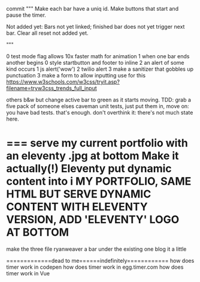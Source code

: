 commit """
Make each bar have a uniq id.
Make buttons that start and pause the timer.

Not added yet:
Bars not yet linked; finished bar does not yet trigger next bar.
Clear all reset not added yet.

"""

0 test mode flag allows 10x faster math for animation 
1 when one bar ends another begins
0 style startbutton and footer to inline
2 an alert of some kind occurs    1 js alert('wow') 2 twilio alert
3 make a sanitizer that gobbles up punctuation
3 make a form to allow inputting use for this https://www.w3schools.com/w3css/tryit.asp?filename=tryw3css_trends_full_input  


others b&w but change active bar to green as it starts moving.
TDD: grab a five pack of someone elses caveman unit tests, just put them in, move on: you have bad tests.  that's enough. don't overthink it: there's not much state here.  

===
serve my current portfolio with an eleventy .jpg at bottom
Make it actually(!) Eleventy
put dynamic content into i
MY PORTFOLIO, SAME HTML BUT SERVE DYNAMIC CONTENT WITH ELEVENTY VERSION, ADD 'ELEVENTY' LOGO AT BOTTOM
===




make the three file ryanweaver a bar under the existing one
blog it a little





=============dead to me======indefinitely============
how does timer work in codepen
how does timer work in egg.timer.com
how does timer work in Vue
    